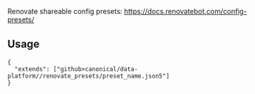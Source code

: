 Renovate shareable config presets: https://docs.renovatebot.com/config-presets/

## Usage
```json5
{
  "extends": ["github>canonical/data-platform//renovate_presets/preset_name.json5"]
}
```